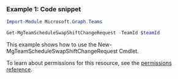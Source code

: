 ### Example 1: Code snippet

```powershellImport-Module Microsoft.Graph.Teams

Get-MgTeamScheduleSwapShiftChangeRequest -TeamId $teamId
```
This example shows how to use the New-MgTeamScheduleSwapShiftChangeRequest Cmdlet.
To learn about permissions for this resource, see the [permissions reference](/graph/permissions-reference).

